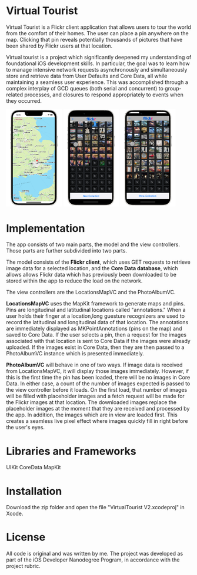 # Virtual Tourist

Virtual Tourist is a Flickr client application that allows users to tour the world from the comfort of their homes. The user can place a pin anywhere on the map. Clicking that pin reveals potentially thousands of pictures that have been shared by Flickr users at that location.

Virtual tourist is a project which significantly deepened my understanding of foundational iOS development skills. In particular, the goal was to learn how to manage intensive network requests asynchronously and simultaneously store and retrieve data from User Defaults and Core Data, all while maintaining a seamless user experience. This was accomplished through a complex interplay of GCD queues (both serial and concurrent) to group-related processes, and closures to respond appropriately to events when they occurred.

<img src="Images/img1.png" height="49%" width="30%"> <img src="Images/img2.png" height="49%" width="30%"> <img src="Images/img3.png" height="49%" width="30%">

# Implementation

The app consists of two main parts, the model and the view controllers. Those parts are further subdivided into two parts. 

The model consists of the **Flickr client**, which uses GET requests to retrieve image data for a selected location, and the **Core Data database**, which allows allows Flickr data which has previously been downloaded to be stored within the app to reduce the load on the network.

The view controllers are the LocationsMapVC and the PhotoAlbumVC.

**LocationsMapVC** uses the MapKit framework to generate maps and pins. Pins are longitudinal and latitudinal locations called "annotations." When a user holds their finger at a location,long guesture recognizers are used to record the latitudinal and longitudinal data of that location. The annotations are immediately displayed as MKPointAnnotations (pins on the map) and saved to Core Data. If the user selects a pin, then a request for the images associated with that location is sent to Core Data if the images were already uploaded. If the images exist in Core Data, then they are then passed to a PhotoAlbumVC instance which is presented immediately.

**PhotoAlbumVC** will behave in one of two ways. If image data is received from LocationsMapVC, it will display those images immediately. However, if this is the first time the pin has been loaded, there will be no images in Core Data. In either case, a count of the number of images expected is passed to the view controller before it loads. On the first load, that number of images will be filled with placeholder images and a fetch request will be made for the Flickr images at that location. The downloaded images replace the placeholder images at the moment that they are received and processed by the app. In addition, the images which are in view are loaded first. This creates a seamless live pixel effect where images quickly fill in right before the user's eyes.

# Libraries and Frameworks
UIKit
CoreData
MapKit

# Installation
Download the zip folder and open the file "VirtualTourist V2.xcodeproj" in Xcode.

# License
All code is original and was written by me. The project was developed as part of the iOS Developer Nanodegree Program, in accordance with the project rubric.
